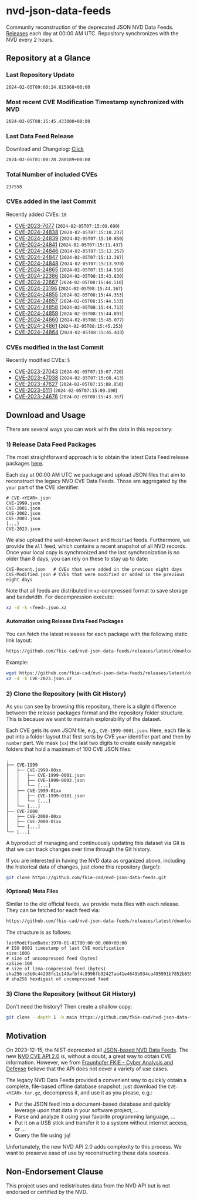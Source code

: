 # nvd-json-data-feeds

Community reconstruction of the deprecated JSON NVD Data Feeds. 
[Releases](https://github.com/fkie-cad/nvd-json-data-feeds/releases/latest) each day at 00:00 AM UTC.
Repository synchronizes with the NVD every 2 hours.

## Repository at a Glance

### Last Repository Update

```plain
2024-02-05T09:00:24.815968+00:00
```

### Most recent CVE Modification Timestamp synchronized with NVD

```plain
2024-02-05T08:15:45.433000+00:00
```

### Last Data Feed Release

Download and Changelog: [Click](https://github.com/fkie-cad/nvd-json-data-feeds/releases/latest)

```plain
2024-02-05T01:00:28.280189+00:00
```

### Total Number of included CVEs

```plain
237558
```

### CVEs added in the last Commit

Recently added CVEs: `18`

* [CVE-2023-7077](CVE-2023/CVE-2023-70xx/CVE-2023-7077.json) (`2024-02-05T07:15:09.690`)
* [CVE-2024-24838](CVE-2024/CVE-2024-248xx/CVE-2024-24838.json) (`2024-02-05T07:15:10.237`)
* [CVE-2024-24839](CVE-2024/CVE-2024-248xx/CVE-2024-24839.json) (`2024-02-05T07:15:10.850`)
* [CVE-2024-24841](CVE-2024/CVE-2024-248xx/CVE-2024-24841.json) (`2024-02-05T07:15:11.437`)
* [CVE-2024-24846](CVE-2024/CVE-2024-248xx/CVE-2024-24846.json) (`2024-02-05T07:15:12.257`)
* [CVE-2024-24847](CVE-2024/CVE-2024-248xx/CVE-2024-24847.json) (`2024-02-05T07:15:13.387`)
* [CVE-2024-24848](CVE-2024/CVE-2024-248xx/CVE-2024-24848.json) (`2024-02-05T07:15:13.970`)
* [CVE-2024-24865](CVE-2024/CVE-2024-248xx/CVE-2024-24865.json) (`2024-02-05T07:15:14.510`)
* [CVE-2024-22386](CVE-2024/CVE-2024-223xx/CVE-2024-22386.json) (`2024-02-05T08:15:43.830`)
* [CVE-2024-22667](CVE-2024/CVE-2024-226xx/CVE-2024-22667.json) (`2024-02-05T08:15:44.110`)
* [CVE-2024-23196](CVE-2024/CVE-2024-231xx/CVE-2024-23196.json) (`2024-02-05T08:15:44.167`)
* [CVE-2024-24855](CVE-2024/CVE-2024-248xx/CVE-2024-24855.json) (`2024-02-05T08:15:44.353`)
* [CVE-2024-24857](CVE-2024/CVE-2024-248xx/CVE-2024-24857.json) (`2024-02-05T08:15:44.533`)
* [CVE-2024-24858](CVE-2024/CVE-2024-248xx/CVE-2024-24858.json) (`2024-02-05T08:15:44.713`)
* [CVE-2024-24859](CVE-2024/CVE-2024-248xx/CVE-2024-24859.json) (`2024-02-05T08:15:44.897`)
* [CVE-2024-24860](CVE-2024/CVE-2024-248xx/CVE-2024-24860.json) (`2024-02-05T08:15:45.077`)
* [CVE-2024-24861](CVE-2024/CVE-2024-248xx/CVE-2024-24861.json) (`2024-02-05T08:15:45.253`)
* [CVE-2024-24864](CVE-2024/CVE-2024-248xx/CVE-2024-24864.json) (`2024-02-05T08:15:45.433`)


### CVEs modified in the last Commit

Recently modified CVEs: `5`

* [CVE-2023-27043](CVE-2023/CVE-2023-270xx/CVE-2023-27043.json) (`2024-02-05T07:15:07.720`)
* [CVE-2023-47038](CVE-2023/CVE-2023-470xx/CVE-2023-47038.json) (`2024-02-05T07:15:08.413`)
* [CVE-2023-47627](CVE-2023/CVE-2023-476xx/CVE-2023-47627.json) (`2024-02-05T07:15:08.850`)
* [CVE-2023-6111](CVE-2023/CVE-2023-61xx/CVE-2023-6111.json) (`2024-02-05T07:15:09.190`)
* [CVE-2023-24676](CVE-2023/CVE-2023-246xx/CVE-2023-24676.json) (`2024-02-05T08:15:43.367`)


## Download and Usage

There are several ways you can work with the data in this repository:

### 1) Release Data Feed Packages

The most straightforward approach is to obtain the latest Data Feed release packages [here](https://github.com/fkie-cad/nvd-json-data-feeds/releases/latest).

Each day at 00:00 AM UTC we package and upload JSON files that aim to reconstruct the legacy NVD CVE Data Feeds.
Those are aggregated by the `year` part of the CVE identifier:

```
# CVE-<YEAR>.json
CVE-1999.json
CVE-2001.json
CVE-2002.json
CVE-2003.json
[...]
CVE-2023.json
```

We also upload the well-known `Recent` and `Modified` feeds.
Furthermore, we provide the `All` feed, which contains a recent snapshot of all NVD records.
Once your local copy is synchronized and the last synchronization is no older than 8 days, you can rely on these to stay up to date:

```plain
CVE-Recent.json   # CVEs that were added in the previous eight days
CVE-Modified.json # CVEs that were modified or added in the previous eight days
```

Note that all feeds are distributed in `xz`-compressed format to save storage and bandwidth.
For decompression execute:

```sh
xz -d -k <feed>.json.xz
```


#### Automation using Release Data Feed Packages

You can fetch the latest releases for each package with the following static link layout:

```sh
https://github.com/fkie-cad/nvd-json-data-feeds/releases/latest/download/CVE-<YEAR>.json.xz
```

Example:

```sh
wget https://github.com/fkie-cad/nvd-json-data-feeds/releases/latest/download/CVE-2023.json.xz
xz -d -k CVE-2023.json.xz
```



### 2) Clone the Repository (with Git History)

As you can see by browsing this repository, there is a slight difference between the release packages format and the repository folder structure.
This is because we want to maintain explorability of the dataset.

Each CVE gets its own JSON file, e.g., `CVE-1999-0001.json`.
Here, each file is put into a folder layout that first sorts by CVE `year` identifier part and then by `number` part.
We mask (`xx`) the last two digits to create easily navigable folders that hold a maximum of 100 CVE JSON files:

```plain
.
├── CVE-1999
│   ├── CVE-1999-00xx
│   │   ├── CVE-1999-0001.json
│   │   ├── CVE-1999-0002.json
│   │   └── [...]
│   ├── CVE-1999-01xx
│   │   ├── CVE-1999-0101.json
│   │   └── [...]
│   └── [...]
├── CVE-2000
│   ├── CVE-2000-00xx
│   ├── CVE-2000-01xx
│   └── [...]
└── [...]
```

A byproduct of managing and continuously updating this dataset via Git is that we can track changes over time through the Git history.

If you are interested in having the NVD data as organized above, including the historical data of changes, just clone this repository (large!):

```sh
git clone https://github.com/fkie-cad/nvd-json-data-feeds.git
```

#### (Optional) Meta Files

Similar to the old official feeds, we provide meta files with each release. They can be fetched for each feed via:

```sh
https://github.com/fkie-cad/nvd-json-data-feeds/releases/latest/download/CVE-<YEAR>.meta
```

The structure is as follows:

```plain
lastModifiedDate:1970-01-01T00:00:00.000+00:00                          # ISO 8601 timestamp of last CVE modification
size:1000                                                               # size of uncompressed feed (bytes)
xzSize:100                                                              # size of lzma-compressed feed (bytes)
sha256:e3b0c44298fc1c149afbf4c8996fb92427ae41e4649b934ca495991b7852b855 # sha256 hexdigest of uncompressed feed
```


### 3) Clone the Repository (without Git History)

Don't need the history? Then create a shallow copy:

```sh
git clone --depth 1 -b main https://github.com/fkie-cad/nvd-json-data-feeds.git
```

## Motivation

On 2023-12-15, the NIST deprecated all [JSON-based NVD Data Feeds](https://nvd.nist.gov/vuln/data-feeds#divRetirementBanner-1).
The new [NVD CVE API 2.0](https://nvd.nist.gov/developers/vulnerabilities) is, without a doubt, a great way to obtain CVE information.
However, we from [Fraunhofer FKIE - Cyber Analysis and Defense](https://www.fkie.fraunhofer.de/en/departments/cad.html) believe that the API does not cover a variety of use cases.

The legacy NVD Data Feeds provided a convenient way to quickly obtain a complete, file-based offline database snapshot; just download the `CVE-<YEAR>.tar.gz`, decompress it, and use it as you please, e.g.:

* Put the JSON feed into a document-based database and quickly leverage upon that data in your software project, ...
* Parse and analyze it using your favorite programming language, ...
* Put it on a USB stick and transfer it to a system without internet access, or ...
* Query the file using `jq`!

Unfortunately, the new NVD API 2.0 adds complexity to this process.
We want to preserve ease of use by reconstructing these data sources.

## Non-Endorsement Clause

This project uses and redistributes data from the NVD API but is not endorsed or certified by the NVD.